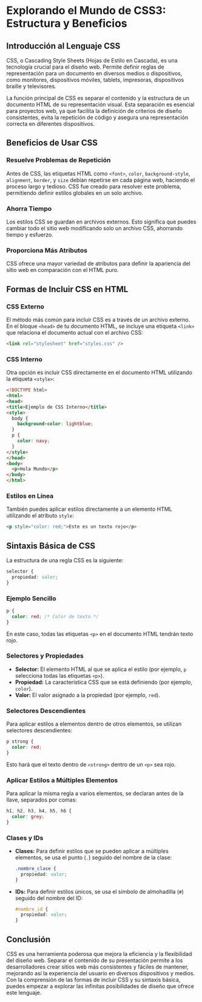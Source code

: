 # Explorando el Mundo de CSS3: Estructura y Beneficios

## Introducción al Lenguaje CSS

CSS, o Cascading Style Sheets (Hojas de Estilo en Cascada), es una tecnología crucial para el diseño web. Permite definir reglas de representación para un documento en diversos medios o dispositivos, como monitores, dispositivos móviles, tablets, impresoras, dispositivos braille y televisores.

La función principal de CSS es separar el contenido y la estructura de un documento HTML de su representación visual. Esta separación es esencial para proyectos web, ya que facilita la definición de criterios de diseño consistentes, evita la repetición de código y asegura una representación correcta en diferentes dispositivos.

## Beneficios de Usar CSS

### Resuelve Problemas de Repetición

Antes de CSS, las etiquetas HTML como `<font>`, `color`, `background-style`, `alignment`, `border`, y `size` debían repetirse en cada página web, haciendo el proceso largo y tedioso. CSS fue creado para resolver este problema, permitiendo definir estilos globales en un solo archivo.

### Ahorra Tiempo

Los estilos CSS se guardan en archivos externos. Esto significa que puedes cambiar todo el sitio web modificando solo un archivo CSS, ahorrando tiempo y esfuerzo.

### Proporciona Más Atributos

CSS ofrece una mayor variedad de atributos para definir la apariencia del sitio web en comparación con el HTML puro.

## Formas de Incluir CSS en HTML

### CSS Externo

El método más común para incluir CSS es a través de un archivo externo. En el bloque `<head>` de tu documento HTML, se incluye una etiqueta `<link>` que relaciona el documento actual con el archivo CSS:

```html
<link rel="stylesheet" href="styles.css" />
```

### CSS Interno

Otra opción es incluir CSS directamente en el documento HTML utilizando la etiqueta `<style>`:

```html
<!DOCTYPE html>
<html>
<head>
<title>Ejemplo de CSS Interno</title>
<style>
  body {
    background-color: lightblue;
  }
  p {
    color: navy;
  }
</style>
</head>
<body>
  <p>Hola Mundo</p>
</body>
</html>
```

### Estilos en Línea

También puedes aplicar estilos directamente a un elemento HTML utilizando el atributo `style`:

```html
<p style="color: red;">Este es un texto rojo</p>
```

## Sintaxis Básica de CSS

La estructura de una regla CSS es la siguiente:

```css
selector {
  propiedad: valor;
}
```

### Ejemplo Sencillo

```css
p {
  color: red; /* Color de texto */
}
```

En este caso, todas las etiquetas `<p>` en el documento HTML tendrán texto rojo.

### Selectores y Propiedades

- **Selector:** El elemento HTML al que se aplica el estilo (por ejemplo, `p` selecciona todas las etiquetas `<p>`).
- **Propiedad:** La característica CSS que se está definiendo (por ejemplo, `color`).
- **Valor:** El valor asignado a la propiedad (por ejemplo, `red`).

### Selectores Descendientes

Para aplicar estilos a elementos dentro de otros elementos, se utilizan selectores descendientes:

```css
p strong {
  color: red;
}
```

Esto hará que el texto dentro de `<strong>` dentro de un `<p>` sea rojo.

### Aplicar Estilos a Múltiples Elementos

Para aplicar la misma regla a varios elementos, se declaran antes de la llave, separados por comas:

```css
h1, h2, h3, h4, h5, h6 {
  color: grey;
}
```

### Clases y IDs

- **Clases:** Para definir estilos que se pueden aplicar a múltiples elementos, se usa el punto (`.`) seguido del nombre de la clase:

  ```css
  .nombre_clase {
    propiedad: valor;
  }
  ```

- **IDs:** Para definir estilos únicos, se usa el símbolo de almohadilla (`#`) seguido del nombre del ID:

  ```css
  #nombre_id {
    propiedad: valor;
  }
  ```

## Conclusión

CSS es una herramienta poderosa que mejora la eficiencia y la flexibilidad del diseño web. Separar el contenido de su presentación permite a los desarrolladores crear sitios web más consistentes y fáciles de mantener, mejorando así la experiencia del usuario en diversos dispositivos y medios. Con la comprensión de las formas de incluir CSS y su sintaxis básica, puedes empezar a explorar las infinitas posibilidades de diseño que ofrece este lenguaje.